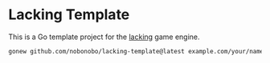 # Lacking Template

This is a Go template project for the [lacking](https://github.com/mokiat/lacking) game engine.

```sh
gonew github.com/nobonobo/lacking-template@latest example.com/your/namespace projectdir
```
